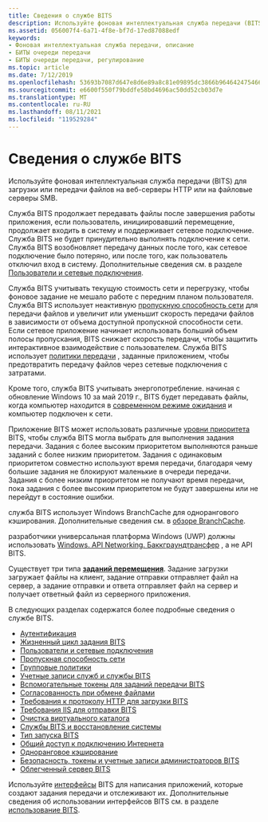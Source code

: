 ```yaml
---
title: Сведения о службе BITS
description: Используйте фоновая интеллектуальная служба передачи (BITS) для асинхронной передачи файлов между клиентом и сервером.
ms.assetid: 056007f4-6a71-4f8e-bf7d-17ed87088edf
keywords:
- Фоновая интеллектуальная служба передачи, описание
- БИТЫ очереди передачи
- БИТЫ очереди передачи, регулирование
ms.topic: article
ms.date: 7/12/2019
ms.openlocfilehash: 53693b7087d647e8d6e89a8c81e09895dc3866b964642475466bbf8f52ddbae5
ms.sourcegitcommit: e6600f550f79bddfe58bd4696ac50dd52cb03d7e
ms.translationtype: MT
ms.contentlocale: ru-RU
ms.lasthandoff: 08/11/2021
ms.locfileid: "119529284"
---
```

# <a name="about-bits"></a>Сведения о службе BITS

Используйте фоновая интеллектуальная служба передачи (BITS) для загрузки или передачи файлов на веб-серверы HTTP или на файловые серверы SMB. 

Служба BITS продолжает передавать файлы после завершения работы приложения, если пользователь, инициировавший перемещение, продолжает входить в систему и поддерживает сетевое подключение. Служба BITS не будет принудительно выполнять подключение к сети. Служба BITS возобновляет передачу данных после того, как сетевое подключение было потеряно, или после того, как пользователь отключил вход в систему. Дополнительные сведения см. в разделе [Пользователи и сетевые подключения](users-and-network-connections.md).

Служба BITS учитывать текущую стоимость сети и перегрузку, чтобы фоновое задание не мешало работе с передним планом пользователя. Служба BITS использует неактивную [пропускную способность сети](network-bandwidth.md) для передачи файлов и увеличит или уменьшит скорость передачи файлов в зависимости от объема доступной пропускной способности сети. Если сетевое приложение начинает использовать больший объем полосы пропускания, BITS снижает скорость передачи, чтобы защитить интерактивное взаимодействие с пользователем. Служба BITS использует [политики передачи](how-to-block-a-bits-job-from-downloading-over-an-expensive-connection.md) , заданные приложением, чтобы предотвратить передачу файлов через сетевые подключения с затратами.

Кроме того, служба BITS учитывать энергопотребление. начиная с обновление Windows 10 за май 2019 г., BITS будет передавать файлы, когда компьютер находится в [современном режиме ожидания](/windows-hardware/design/device-experiences/modern-standby) и компьютер подключен к сети.

Приложение BITS может использовать различные [уровни приоритета](/windows/desktop/api/Bits/ne-bits-bg_job_priority) BITS, чтобы служба BITS могла выбрать для выполнения задания передачи. Задания с более высоким приоритетом выполняются раньше заданий с более низким приоритетом. Задания с одинаковым приоритетом совместно используют время передачи, благодаря чему большие задания не блокируют маленькие в очереди передачи. Задания с более низким приоритетом не получают время передачи, пока задания с более высоким приоритетом не будут завершены или не перейдут в состояние ошибки.

служба BITS использует Windows BranchCache для однорангового кэширования. Дополнительные сведения см. в [обзоре BranchCache](/previous-versions/windows/it-pro/windows-7/dd755969(v=ws.10)).

разработчики универсальная платформа Windows (UWP) должны использовать [Windows. API Networking. Баккграундтрансфер](/uwp/api/Windows.Networking.BackgroundTransfer) , а не API BITS.

Существует три типа [**заданий перемещения**](/windows/desktop/api/Bits/ne-bits-bg_job_type). Задание загрузки загружает файлы на клиент, задание отправки отправляет файл на сервер, а задание отправки и ответа отправляет файл на сервер и получает ответный файл из серверного приложения.

В следующих разделах содержатся более подробные сведения о службе BITS.

-   [Аутентификация](authentication.md)
-   [Жизненный цикл задания BITS](life-cycle-of-a-bits-job.md)
-   [Пользователи и сетевые подключения](users-and-network-connections.md)
-   [Пропускная способность сети](network-bandwidth.md)
-   [Групповые политики](group-policies.md)
-   [Учетные записи служб и службы BITS](service-accounts-and-bits.md)
-   [Вспомогательные токены для заданий передачи BITS](helper-tokens-for-bits-transfer-jobs.md)
-   [Согласованность при обмене файлами](file-transfer-consistency.md)
-   [Требования к протоколу HTTP для загрузки BITS](http-requirements-for-bits-downloads.md)
-   [Требования IIS для отправки BITS](iis-requirements-for-bits-uploads.md)
-   [Очистка виртуального каталога](virtual-directory-cleanup.md)
-   [Службы BITS и восстановление системы](bits-and-system-restore.md)
-   [Тип запуска BITS](bits-startup-type.md)
-   [Общий доступ к подключению Интернета](internet-connection-sharing.md)
-   [Одноранговое кэширование](peer-caching.md)
-   [Безопасность, токены и учетные записи администраторов BITS](user-account-control-and-bits.md)
-   [Облегченный сервер BITS](bits-compact-server.md)

Используйте [интерфейсы](bits-interfaces.md) BITS для написания приложений, которые создают задания передачи и отслеживают их. Дополнительные сведения об использовании интерфейсов BITS см. в разделе [использование BITS](using-bits.md).